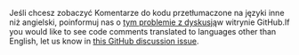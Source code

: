 <span data-ttu-id="0caab-101">Jeśli chcesz zobaczyć Komentarze do kodu przetłumaczone na języki inne niż angielski, poinformuj nas o [tym problemie z dyskusją](https://github.com/MicrosoftDocs/feedback/issues/2515)w witrynie GitHub.</span><span class="sxs-lookup"><span data-stu-id="0caab-101">If you would like to see code comments translated to languages other than English, let us know in [this GitHub discussion issue](https://github.com/MicrosoftDocs/feedback/issues/2515).</span></span>